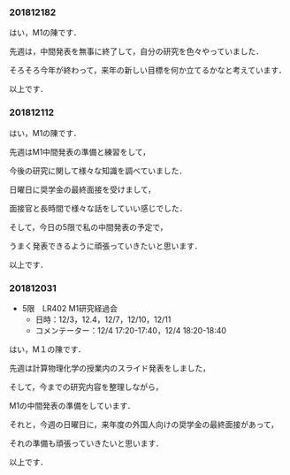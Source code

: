 ### 201812182

はい，M1の陳です．

先週は，中間発表を無事に終了して，自分の研究を色々やっていました．

そろそろ今年が終わって，来年の新しい目標を何か立てるかなと考えています．

以上です．

### 201812112

はい，M1の陳です．

先週はM1中間発表の準備と練習をして，

今後の研究に関して様々な知識を調べていました．

日曜日に奨学金の最終面接を受けまして，

面接官と長時間で様々な話をしていい感じでした．

そして，今日の5限で私の中間発表の予定で，

うまく発表できるように頑張っていきたいと思います．

以上です．

### 201812031

- 5限　LR402 M1研究経過会　
  - 日時：12/3，12.4，12/7，12/10，12/11
  - コメンテーター：12/4 17:20-17:40，12/4 18:20-18:40

はい，M１の陳です．

先週は計算物理化学の授業内のスライド発表をしました，

そして，今までの研究内容を整理しながら，

M1の中間発表の準備をしています．

それと，今週の日曜日に，来年度の外国人向けの奨学金の最終面接があって，

それの準備も頑張っていきたいと思います．

以上です．

